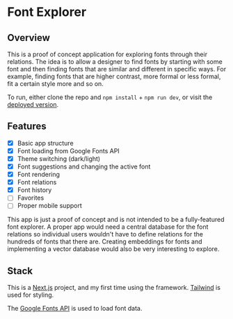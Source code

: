 # Font Explorer
## Overview

This is a proof of concept application for exploring fonts through their relations. The idea is to allow a designer to find fonts by starting with some font and then finding fonts that are similar and different in specific ways. For example, finding fonts that are higher contrast, more formal or less formal, fit a certain style more and so on. 

To run, either clone the repo and `npm install` + `npm run dev`, or visit the [deployed version](https://fontexplorer.vercel.app/).

## Features

* [x] Basic app structure
* [x] Font loading from Google Fonts API
* [x] Theme switching (dark/light)
* [x] Font suggestions and changing the active font
* [x] Font rendering
* [x] Font relations
* [x] Font history
* [ ] Favorites
* [ ] Proper mobile support

This app is just a proof of concept and is not intended to be a fully-featured font explorer. A proper app would need a central database for the font relations so individual users wouldn't have to define relations for the hundreds of fonts that there are. Creating embeddings for fonts and implementing a vector database would also be very interesting to explore. 



## Stack

This is a [Next.js](https://nextjs.org) project, and my first time using the framework. [Tailwind](https://tailwindcss.com/) is used for styling.

The [Google Fonts API](https://developers.google.com/fonts/docs/developer_api) is used to load font data.